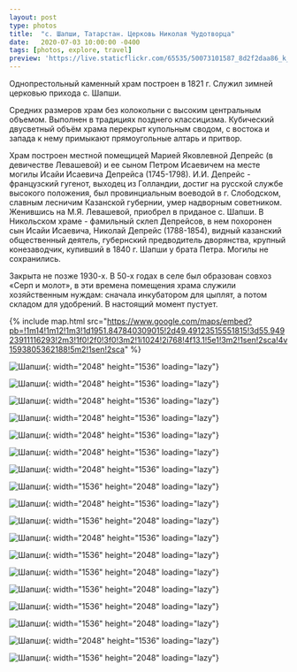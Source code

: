 ```yaml
---
layout: post
type: photos
title:  "с. Шапши, Татарстан. Церковь Николая Чудотворца"
date:   2020-07-03 10:00:00 -0400
tags: [photos, explore, travel]
preview: 'https://live.staticflickr.com/65535/50073101587_8d2f2daa86_k_d.jpg'
---
```


Однопрестольный каменный храм построен в 1821 г. Служил зимней церковью прихода с. Шапши.

Средних размеров храм без колокольни с высоким центральным объемом. Выполнен в традициях позднего классицизма. Кубический двусветный объём храма перекрыт купольным сводом, с востока и запада к нему примыкают прямоугольные алтарь и притвор.

Храм построен местной помещицей Марией Яковлевной Депрейс (в девичестве Левашевой) и ее сыном Петром Исаевичем на месте могилы Исайи Исаевича Депрейса (1745-1798). И.И. Депрейс - французский гугенот, выходец из Голландии, достиг на русской службе высокого положения, был провинциальным воеводой в г. Слободском, славным лесничим Казанской губернии, умер надворным советником. Женившись на М.Я. Левашевой, приобрел в приданое с. Шапши. В Никольском храме - фамильный склеп Депрейсов, в нем похоронен сын Исайи Исаевича, Николай Депрейс (1788-1854), видный казанский общественный деятель, губернский предводитель дворянства, крупный конезаводчик, купивший в 1840 г. Шапши у брата Петра. Могилы не сохранились.

Закрыта не позже 1930-х. В 50-х годах в селе был образован совхоз «Серп и молот», в эти времена помещения храма служили хозяйственным нуждам: сначала инкубатором для цыплят, а потом складом для удобрений. В настоящий момент пустует.

{% include map.html src="https://www.google.com/maps/embed?pb=!1m14!1m12!1m3!1d1951.847840309015!2d49.49123515551815!3d55.94923911116293!2m3!1f0!2f0!3f0!3m2!1i1024!2i768!4f13.1!5e1!3m2!1sen!2sca!4v1593805362188!5m2!1sen!2sca" %}

![Шапши](https://live.staticflickr.com/65535/50072287463_18ea6be70b_k.jpg){: width="2048" height="1536" loading="lazy"}

![Шапши](https://live.staticflickr.com/65535/50073101587_8d2f2daa86_k.jpg){: width="2048" height="1536" loading="lazy"}

![Шапши](https://live.staticflickr.com/65535/50072287158_7d00d6c8f6_k.jpg){: width="2048" height="1536" loading="lazy"}

![Шапши](https://live.staticflickr.com/65535/50073101212_8781956b1f_k.jpg){: width="2048" height="1536" loading="lazy"}

![Шапши](https://live.staticflickr.com/65535/50073100917_cf2716d06a_k.jpg){: width="2048" height="1536" loading="lazy"}

![Шапши](https://live.staticflickr.com/65535/50072850796_0d194af576_k.jpg){: width="2048" height="1536" loading="lazy"}

![Шапши](https://live.staticflickr.com/65535/50072850641_eac699c7b8_k.jpg){: width="2048" height="1536" loading="lazy"}

![Шапши](https://live.staticflickr.com/65535/50072286168_48f3301848_k.jpg){: width="1536" height="2048" loading="lazy"}

![Шапши](https://live.staticflickr.com/65535/50072850296_891c03fdec_k.jpg){: width="2048" height="1536" loading="lazy"}

![Шапши](https://live.staticflickr.com/65535/50073100152_f25ff74079_k.jpg){: width="1536" height="2048" loading="lazy"}

![Шапши](https://live.staticflickr.com/65535/50073099997_fde7d7d312_k.jpg){: width="2048" height="1536" loading="lazy"}

![Шапши](https://live.staticflickr.com/65535/50072285633_c7962b564b_k.jpg){: width="1536" height="2048" loading="lazy"}

![Шапши](https://live.staticflickr.com/65535/50072285448_ae40a2e9e1_k.jpg){: width="1536" height="2048" loading="lazy"}

![Шапши](https://live.staticflickr.com/65535/50072849456_7a2bbea078_k.jpg){: width="1536" height="2048" loading="lazy"}

![Шапши](https://live.staticflickr.com/65535/50073099392_287d87b3e2_k.jpg){: width="1536" height="2048" loading="lazy"}

![Шапши](https://live.staticflickr.com/65535/50073099307_cfd6f3aede_k.jpg){: width="1536" height="2048" loading="lazy"}

![Шапши](https://live.staticflickr.com/65535/50072284848_3bd1eaf781_k.jpg){: width="2048" height="1536" loading="lazy"}

![Шапши](https://live.staticflickr.com/65535/50073099012_87a1d72c86_k.jpg){: width="1536" height="2048" loading="lazy"}
